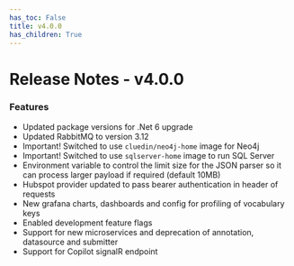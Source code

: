 ```yaml
---
has_toc: False
title: v4.0.0
has_children: True
---
```


# Release Notes - v4.0.0

### Features
- Updated package versions for .Net 6 upgrade
- Updated RabbitMQ to version 3.12
- Important! Switched to use `cluedin/neo4j-home` image for Neo4j
- Important! Switched to use `sqlserver-home` image to run SQL Server
- Environment variable to control the limit size for the JSON parser so it can process larger payload if required (default 10MB)
- Hubspot provider updated to pass bearer authentication in header of requests
- New grafana charts, dashboards and config for profiling of vocabulary keys
- Enabled development feature flags
- Support for new microservices and deprecation of annotation, datasource and submitter
- Support for Copilot signalR endpoint


